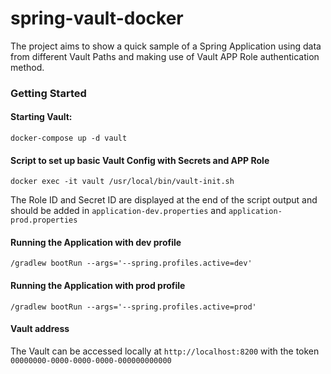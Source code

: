 # spring-vault-docker

The project aims to show a quick sample of a Spring Application using data from different Vault Paths and
making use of Vault APP Role authentication method.

### Getting Started

#### Starting Vault:
```
docker-compose up -d vault
```

#### Script to set up basic Vault Config with Secrets and APP Role
```
docker exec -it vault /usr/local/bin/vault-init.sh
```

The Role ID and Secret ID are displayed at the end of the script output and should be added in ```application-dev.properties``` and ```application-prod.properties```

#### Running the Application with dev profile
```/gradlew bootRun --args='--spring.profiles.active=dev'```

#### Running the Application with prod profile
```/gradlew bootRun --args='--spring.profiles.active=prod'```

#### Vault address
The Vault can be accessed locally at ```http://localhost:8200``` with the token ```00000000-0000-0000-0000-000000000000```